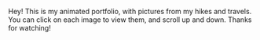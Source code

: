 Hey! This is my animated portfolio, with pictures from my hikes and travels. 
You can click on each image to view them, and scroll up and down.
Thanks for watching!
